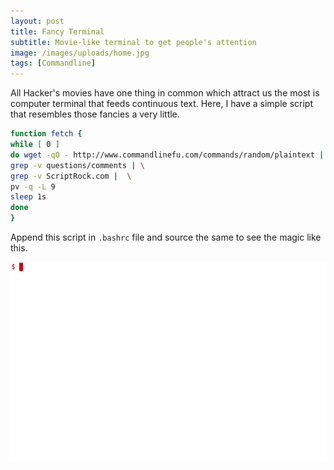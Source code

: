 ```yaml
---
layout: post
title: Fancy Terminal
subtitle: Movie-like terminal to get people's attention
image: /images/uploads/home.jpg
tags: [Commandline]
---
```

All Hacker's movies have one thing in common which attract us the most is computer terminal that feeds continuous text. Here, I have a simple script that resembles those fancies a very little.

```bash
function fetch {
while [ 0 ] 
do wget -qO - http://www.commandlinefu.com/commands/random/plaintext | \
grep -v questions/comments | \
grep -v ScriptRock.com |  \
pv -q -L 9
sleep 1s
done
}
```

Append this script in `.bashrc` file and source the same to see the magic like this.
&nbsp;

![hacker](/images/hacker.gif)
